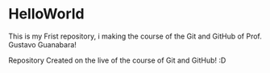 # HelloWorld
 This is my Frist repository, i making the course of the Git and GitHub of Prof. Gustavo Guanabara!


Repository Created on the live of the course of Git and GitHub! :D